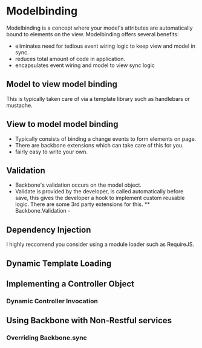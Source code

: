# Modelbinding
Modelbinding is a concept where your model's attributes are automatically bound to elements on the view.  Modelbinding offers several benefits:
* eliminates need for tedious event wiring logic to keep view and model in sync.
* reduces total amount of code in application.
* encapsulates event wiring and model to view sync logic

## Model to view model binding
This is typically taken care of via a template library such as handlebars or mustache.

## View to model model binding
* Typically consists of binding a change events to form elements on page.  
* There are backbone extensions which can take care of this for you. 
* fairly easy to write your own.

## Validation
* Backbone's validation occurs on the model object.  
* Validate is provided by the developer, is called automatically before save, this gives the developer a hook to implement custom reusable logic.  There are some 3rd party extensions for this.
** Backbone.Validation - 

## Dependency Injection
I highly reccomend you consider using a module loader such as RequireJS.

## Dynamic Template Loading

## Implementing a Controller Object
### Dynamic Controller Invocation

## Using Backbone with Non-Restful services
### Overriding Backbone.sync






